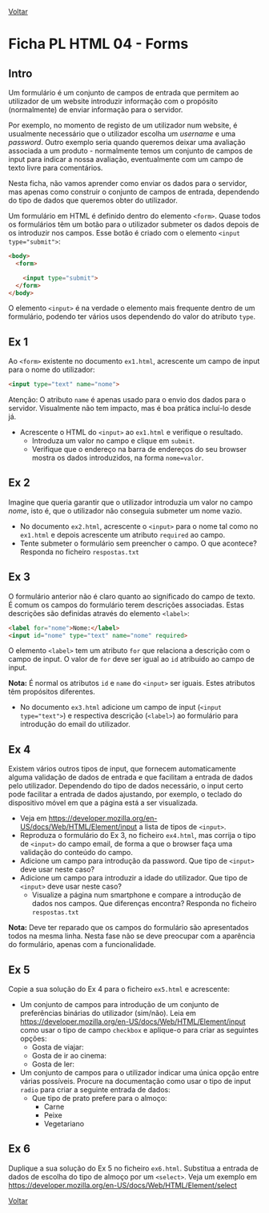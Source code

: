[Voltar](/.tutorial/1.begin.md)
# Ficha PL HTML 04 - Forms

## Intro  
Um formulário é um conjunto de campos de entrada que permitem ao utilizador de um website introduzir informação com o propósito (normalmente) de enviar informação para o servidor.

Por exemplo, no momento de registo de um utilizador num website, é usualmente necessário que o utilizador escolha um *username* e uma *password*. Outro exemplo seria quando queremos deixar uma avaliação associada a um produto - normalmente temos um conjunto de campos de input para indicar a nossa avaliação, eventualmente com um campo de texto livre para comentários.

Nesta ficha, não vamos aprender como enviar os dados para o servidor, mas apenas como construir o conjunto de campos de entrada, dependendo do tipo de dados que queremos obter do utilizador.

Um formulário em HTML é definido dentro do elemento `<form>`. Quase todos os formulários têm um botão para o utilizador submeter os dados depois de os introduzir nos campos. Esse botão é criado com o elemento `<input type="submit">`:

```html
<body>
  <form>

    <input type="submit">
  </form>
</body>
```

O elemento `<input>` é na verdade o elemento mais frequente dentro de um formulário, podendo ter vários usos dependendo do valor do atributo `type`.

## Ex 1

Ao `<form>` existente no documento `ex1.html`, acrescente um campo de input para o nome do utilizador:

```html
<input type="text" name="nome">
```

Atenção: O atributo `name` é apenas usado para o envio dos dados para o servidor. Visualmente não tem impacto, mas é boa prática incluí-lo desde já. 

- Acrescente o HTML do `<input>` ao `ex1.html` e verifique o resultado.
  - Introduza um valor no campo e clique em `submit`.
  - Verifique que o endereço na barra de endereços do seu browser mostra os dados introduzidos, na forma `nome=valor`.

## Ex 2
Imagine que queria garantir que o utilizador introduzia um valor no campo *nome*, isto é, que o utilizador não conseguia submeter um nome vazio. 

- No documento `ex2.html`, acrescente o `<input>` para o nome tal como no `ex1.html` e depois acrescente um atributo `required` ao campo.
- Tente submeter o formulário sem preencher o campo. O que acontece? Responda no ficheiro `respostas.txt`


## Ex 3

O formulário anterior não é claro quanto ao significado do campo de texto. É comum os campos do formulário terem descrições associadas. Estas descrições são definidas através do elemento `<label>`:

```html
<label for="nome">Nome:</label>    
<input id="nome" type="text" name="nome" required>
```

O elemento `<label>` tem um atributo `for` que relaciona a descrição com o campo de input. O valor de `for` deve ser igual ao `id` atribuido ao campo de input. 

**Nota:** É normal os atributos `id` e `name` do `<input>` ser iguais. Estes atributos têm propósitos diferentes. 

- No documento `ex3.html` adicione um campo de input (`<input type="text">`) e respectiva descrição (`<label>`) ao formulário para introdução do email do utilizador.

## Ex 4
Existem vários outros tipos de input, que fornecem automaticamente alguma validação de dados de entrada e que facilitam a entrada de dados pelo utilizador. Dependendo do tipo de dados necessário, o input certo pode facilitar a entrada de dados ajustando, por exemplo, o teclado do dispositivo móvel em que a página está a ser visualizada.

- Veja em https://developer.mozilla.org/en-US/docs/Web/HTML/Element/input a lista de tipos de `<input>`.
- Reproduza o formulário do Ex 3, no ficheiro `ex4.html`, mas corrija o tipo de `<input>` do campo email, de forma a que o browser faça uma validação do conteúdo do campo.
- Adicione um campo para introdução da password. Que tipo de `<input>` deve usar neste caso?
- Adicione um campo para introduzir a idade do utilizador. Que tipo de `<input>` deve usar neste caso?
  - Visualize a página num smartphone e compare a introdução de dados nos campos. Que diferenças encontra? Responda no ficheiro `respostas.txt`

**Nota:** Deve ter reparado que os campos do formulário são apresentados todos na mesma linha. Nesta fase não se deve preocupar com a aparência do formulário, apenas com a funcionalidade.

## Ex 5
Copie a sua solução do Ex 4 para o ficheiro `ex5.html` e acrescente:
- Um conjunto de campos para introdução de um conjunto de preferências binárias do utilizador (sim/não). Leia em https://developer.mozilla.org/en-US/docs/Web/HTML/Element/input como usar o tipo de campo `checkbox` e aplique-o para criar as seguintes opções:
  - Gosta de viajar:
  - Gosta de ir ao cinema:
  - Gosta de ler:
- Um conjunto de campos para o utilizador indicar uma única opção entre várias possíveis. Procure na documentação como usar o tipo de input `radio` para criar a seguinte entrada de dados:
  - Que tipo de prato prefere para o almoço:
    - Carne
    - Peixe
    - Vegetariano

## Ex 6 
Duplique a sua solução do Ex 5 no ficheiro `ex6.html`. Substitua a entrada de dados de escolha do tipo de almoço por um `<select>`. Veja um exemplo em https://developer.mozilla.org/en-US/docs/Web/HTML/Element/select

[Voltar](/.tutorial/1.begin.md)